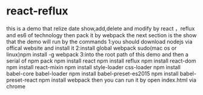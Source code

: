 # react-reflux
this is a demo that relize date show,add,delete and modify by react ，reflux and es6 of technology then pack it by webpack
the next section is the show that the demo will run by the commands
1:you should download nodejs via offical website and install it
2:install global webpack sudo(mac os or linux)npm install -g webpack
3:into the root path of this demo and then a serial of npm pack
  npm install react
  npm install reflux
  npm install react-dom
  npm install react-mixin
  npm install style-loader css-loader
  npm install babel-core babel-loader
  npm install babel-preset-es2015
  npm install babel-preset-react
  npm install webpack
then you can run it by open index.html via chrome

  
